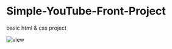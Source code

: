 # Simple-YouTube-Front-Project
 basic html & css project
 
 ![view](https://github.com/user-attachments/assets/5579c382-b302-4a11-aa14-040910ac20d1)

